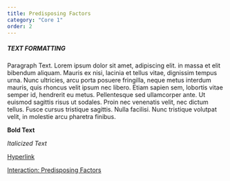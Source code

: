 ```yaml
---
title: Predisposing Factors
category: "Core 1"
order: 2
---
```


##### TEXT FORMATTING

Paragraph Text. Lorem ipsum dolor sit amet, adipiscing elit. in massa et elit bibendum aliquam. Mauris ex nisi, lacinia et tellus vitae, dignissim tempus urna. Nunc ultricies, arcu porta posuere fringilla, neque metus interdum mauris, quis rhoncus velit ipsum nec libero. Etiam sapien sem, lobortis vitae semper id, hendrerit eu metus. Pellentesque sed ullamcorper ante. Ut euismod sagittis risus ut sodales. Proin nec venenatis velit, nec dictum tellus. Fusce cursus tristique sagittis. Nulla facilisi. Nunc tristique volutpat velit, in molestie arcu pharetra finibus.

**Bold Text**

*Italicized Text*

[Hyperlink](#)

[Interaction: Predisposing Factors](//dev.shuti.org/assets/SHUTi_SleepWindow_Predisposing_Final_20150916/story.html)
